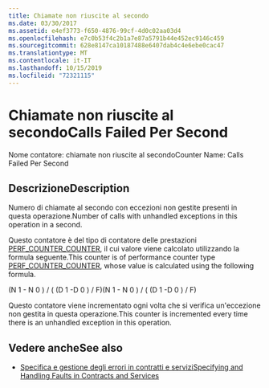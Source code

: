 ```yaml
---
title: Chiamate non riuscite al secondo
ms.date: 03/30/2017
ms.assetid: e4ef3773-f650-4876-99cf-4d0c02aa03d4
ms.openlocfilehash: e7c0b53f4c2b1a7e87a5791b44e452ec9146c459
ms.sourcegitcommit: 628e8147ca10187488e6407dab4c4e6ebe0cac47
ms.translationtype: MT
ms.contentlocale: it-IT
ms.lasthandoff: 10/15/2019
ms.locfileid: "72321115"
---
```

# <a name="calls-failed-per-second"></a><span data-ttu-id="ae128-102">Chiamate non riuscite al secondo</span><span class="sxs-lookup"><span data-stu-id="ae128-102">Calls Failed Per Second</span></span>
<span data-ttu-id="ae128-103">Nome contatore: chiamate non riuscite al secondo</span><span class="sxs-lookup"><span data-stu-id="ae128-103">Counter Name: Calls Failed Per Second</span></span>  
  
## <a name="description"></a><span data-ttu-id="ae128-104">Descrizione</span><span class="sxs-lookup"><span data-stu-id="ae128-104">Description</span></span>  
 <span data-ttu-id="ae128-105">Numero di chiamate al secondo con eccezioni non gestite presenti in questa operazione.</span><span class="sxs-lookup"><span data-stu-id="ae128-105">Number of calls with unhandled exceptions in this operation in a second.</span></span>  
  
 <span data-ttu-id="ae128-106">Questo contatore è del tipo di contatore delle prestazioni [PERF_COUNTER_COUNTER](https://go.microsoft.com/fwlink/?LinkID=94649), il cui valore viene calcolato utilizzando la formula seguente.</span><span class="sxs-lookup"><span data-stu-id="ae128-106">This counter is of performance counter type [PERF_COUNTER_COUNTER](https://go.microsoft.com/fwlink/?LinkID=94649), whose value is calculated using the following formula.</span></span>  
  
 <span data-ttu-id="ae128-107">(N 1 - N 0 ) / ( (D 1 -D 0 ) / F)</span><span class="sxs-lookup"><span data-stu-id="ae128-107">(N 1 - N 0 ) / ( (D 1 -D 0 ) / F)</span></span>  
  
 <span data-ttu-id="ae128-108">Questo contatore viene incrementato ogni volta che si verifica un'eccezione non gestita in questa operazione.</span><span class="sxs-lookup"><span data-stu-id="ae128-108">This counter is incremented every time there is an unhandled exception in this operation.</span></span>  
  
## <a name="see-also"></a><span data-ttu-id="ae128-109">Vedere anche</span><span class="sxs-lookup"><span data-stu-id="ae128-109">See also</span></span>

- [<span data-ttu-id="ae128-110">Specifica e gestione degli errori in contratti e servizi</span><span class="sxs-lookup"><span data-stu-id="ae128-110">Specifying and Handling Faults in Contracts and Services</span></span>](../../specifying-and-handling-faults-in-contracts-and-services.md)
